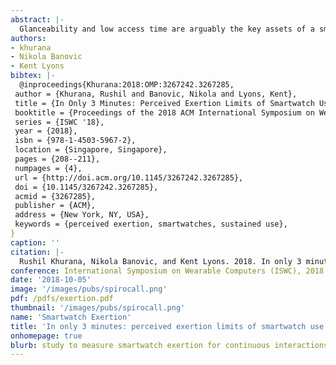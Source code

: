 ```yaml
---
abstract: |-
  Glanceability and low access time are arguably the key assets of a smartwatch. Smartwatches are designed for, and excel at micro-interactions-simple tasks that only take seconds to complete. However, if a user desires to transition to a task requiring sustained usage, we show that there are additional factors that prevent possible longer usage of the smartwatch. In this paper, we conduct a study with 18 participants to empirically demonstrate that interacting with the smartwatch on the wrist leads to fatigue after only a few minutes. In our study, users performed three tasks in two different poses while using a smartwatch. We demonstrate that only after three minutes of use, the change in perceived exertion of the user was anchored as" somewhat strong" on the Borg CR10 survey scale. These results place an upper bound for smartwatch usage that needs to be considered in application and interaction design.
authors:
- khurana
- Nikola Banovic
- Kent Lyons
bibtex: |-
  @inproceedings{Khurana:2018:OMP:3267242.3267285,
 author = {Khurana, Rushil and Banovic, Nikola and Lyons, Kent},
 title = {In Only 3 Minutes: Perceived Exertion Limits of Smartwatch Use},
 booktitle = {Proceedings of the 2018 ACM International Symposium on Wearable Computers},
 series = {ISWC '18},
 year = {2018},
 isbn = {978-1-4503-5967-2},
 location = {Singapore, Singapore},
 pages = {208--211},
 numpages = {4},
 url = {http://doi.acm.org/10.1145/3267242.3267285},
 doi = {10.1145/3267242.3267285},
 acmid = {3267285},
 publisher = {ACM},
 address = {New York, NY, USA},
 keywords = {perceived exertion, smartwatches, sustained use},
}
caption: ''
citation: |-
  Rushil Khurana, Nikola Banovic, and Kent Lyons. 2018. In only 3 minutes: perceived exertion limits of smartwatch use. In Proceedings of the 2018 ACM International Symposium on Wearable Computers (ISWC '18). ACM, New York, NY, USA, 208-211. DOI: https://doi.org/10.1145/3267242.3267285
conference: International Symposium on Wearable Computers (ISWC), 2018
date: '2018-10-05'
image: '/images/pubs/spirocall.png'
pdf: /pdfs/exertion.pdf
thumbnail: '/images/pubs/spirocall.png'
name: 'Smartwatch Exertion'
title: 'In only 3 minutes: perceived exertion limits of smartwatch use'
onhomepage: true
blurb: study to measure smartwatch exertion for continuous interactions
---
```

